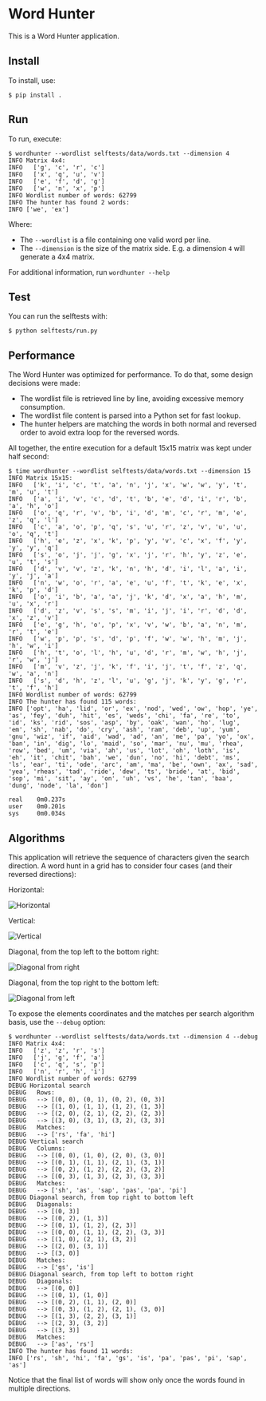 Word Hunter
===========

This is a Word Hunter application.

Install
-------

To install, use:

```
$ pip install .
```

Run
---

To run, execute:

```
$ wordhunter --wordlist selftests/data/words.txt --dimension 4
INFO Matrix 4x4:
INFO   ['g', 'c', 'r', 'c']
INFO   ['x', 'q', 'u', 'v']
INFO   ['e', 'f', 'd', 'g']
INFO   ['w', 'n', 'x', 'p']
INFO Wordlist number of words: 62799
INFO The hunter has found 2 words:
INFO ['we', 'ex']
```

Where:
 - The `--wordlist` is a file containing one valid word per line.
 - The `--dimension` is the size of the matrix side. E.g. a dimension `4`
 will generate a 4x4 matrix.

For additional information, run `wordhunter --help`

Test
----

You can run the selftests with:

```
$ python selftests/run.py
```

Performance
-----------

The Word Hunter was optimized for performance. To do that, some
design decisions were made:

- The wordlist file is retrieved line by line, avoiding excessive
  memory consumption.
- The wordlist file content is parsed into a Python set for
  fast lookup.
- The hunter helpers are matching the words in both normal and
  reversed order to avoid extra loop for the reversed words.

All together, the entire execution for a default 15x15 matrix was kept
under half second:

```
$ time wordhunter --wordlist selftests/data/words.txt --dimension 15
INFO Matrix 15x15:
INFO   ['k', 'i', 'c', 't', 'a', 'n', 'j', 'x', 'w', 'w', 'y', 't', 'm', 'u', 't']
INFO   ['a', 'i', 'v', 'c', 'd', 't', 'b', 'e', 'd', 'i', 'r', 'b', 'a', 'h', 'o']
INFO   ['o', 'q', 'r', 'v', 'b', 'i', 'd', 'm', 'c', 'r', 'm', 'e', 'z', 'q', 'l']
INFO   ['c', 'a', 'o', 'p', 'q', 's', 'u', 'r', 'z', 'v', 'u', 'u', 'o', 'q', 't']
INFO   ['h', 'e', 'z', 'x', 'k', 'p', 'y', 'v', 'c', 'x', 'f', 'y', 'y', 'y', 'q']
INFO   ['s', 'o', 'j', 'j', 'g', 'x', 'j', 'r', 'h', 'y', 'z', 'e', 'u', 't', 's']
INFO   ['d', 'v', 'v', 'z', 'k', 'n', 'h', 'd', 'i', 'l', 'a', 'i', 'y', 'j', 'a']
INFO   ['n', 'w', 'o', 'r', 'a', 'e', 'u', 'f', 't', 'k', 'e', 'x', 'k', 'p', 'd']
INFO   ['o', 'i', 'b', 'a', 'a', 'j', 'k', 'd', 'x', 'a', 'h', 'm', 'u', 'x', 'r']
INFO   ['d', 'z', 'v', 's', 's', 'm', 'i', 'j', 'i', 'r', 'd', 'd', 'x', 'z', 'v']
INFO   ['e', 'g', 'h', 'o', 'p', 'x', 'v', 'w', 'b', 'a', 'n', 'm', 'r', 't', 'e']
INFO   ['w', 'p', 'p', 's', 'd', 'p', 'f', 'w', 'w', 'h', 'm', 'j', 'h', 'w', 'i']
INFO   ['h', 't', 'o', 'l', 'h', 'u', 'd', 'r', 'm', 'w', 'h', 'j', 'r', 'w', 'j']
INFO   ['m', 'v', 'z', 'j', 'k', 'f', 'i', 'j', 't', 'f', 'z', 'q', 'w', 'a', 'n']
INFO   ['s', 'd', 'h', 'z', 'l', 'u', 'g', 'j', 'k', 'y', 'g', 'r', 't', 'f', 'h']
INFO Wordlist number of words: 62799
INFO The hunter has found 115 words:
INFO ['opt', 'ha', 'lid', 'or', 'ex', 'nod', 'wed', 'ow', 'hop', 'ye', 'as', 'fey', 'duh', 'hit', 'es', 'weds', 'chi', 'fa', 're', 'to', 'id', 'ks', 'rid', 'sos', 'asp', 'by', 'oak', 'wan', 'ho', 'lug', 'em', 'sh', 'nab', 'do', 'cry', 'ash', 'ram', 'deb', 'up', 'yum', 'gnu', 'wiz', 'if', 'aid', 'wad', 'ad', 'an', 'me', 'pa', 'yo', 'ox', 'ban', 'in', 'dig', 'lo', 'maid', 'so', 'mar', 'nu', 'mu', 'rhea', 'row', 'bed', 'um', 'via', 'ah', 'us', 'lot', 'oh', 'loth', 'is', 'eh', 'it', 'chit', 'bah', 'we', 'dun', 'no', 'hi', 'debt', 'ms', 'ls', 'ear', 'ti', 'ode', 'arc', 'am', 'ma', 'be', 'own', 'ax', 'sad', 'yea', 'rheas', 'tad', 'ride', 'dew', 'ts', 'bride', 'at', 'bid', 'sop', 'mi', 'sit', 'ay', 'on', 'uh', 'vs', 'he', 'tan', 'baa', 'dung', 'node', 'la', 'don']

real	0m0.237s
user	0m0.201s
sys     0m0.034s
```

Algorithms
----------

This application will retrieve the sequence of characters given the search direction. A word hunt in a grid
has to consider four cases (and their reversed directions):

Horizontal:

![Horizontal](img/horizontal.jpg)

Vertical:

![Vertical](img/vertical.jpg)

Diagonal, from the top left to the bottom right:

![Diagonal from right](img/diagonal_from_left.jpg)

Diagonal, from the top right to the bottom left:

![Diagonal from left](img/diagonal_from_right.jpg)

To expose the elements coordinates and the matches per search algorithm basis, use the `--debug` option:

```
$ wordhunter --wordlist selftests/data/words.txt --dimension 4 --debug
INFO Matrix 4x4:
INFO   ['z', 'z', 'r', 's']
INFO   ['j', 'g', 'f', 'a']
INFO   ['c', 'q', 's', 'p']
INFO   ['n', 'r', 'h', 'i']
INFO Wordlist number of words: 62799
DEBUG Horizontal search
DEBUG   Rows:
DEBUG   --> [(0, 0), (0, 1), (0, 2), (0, 3)]
DEBUG   --> [(1, 0), (1, 1), (1, 2), (1, 3)]
DEBUG   --> [(2, 0), (2, 1), (2, 2), (2, 3)]
DEBUG   --> [(3, 0), (3, 1), (3, 2), (3, 3)]
DEBUG   Matches:
DEBUG   --> ['rs', 'fa', 'hi']
DEBUG Vertical search
DEBUG   Columns:
DEBUG   --> [(0, 0), (1, 0), (2, 0), (3, 0)]
DEBUG   --> [(0, 1), (1, 1), (2, 1), (3, 1)]
DEBUG   --> [(0, 2), (1, 2), (2, 2), (3, 2)]
DEBUG   --> [(0, 3), (1, 3), (2, 3), (3, 3)]
DEBUG   Matches:
DEBUG   --> ['sh', 'as', 'sap', 'pas', 'pa', 'pi']
DEBUG Diagonal search, from top right to bottom left
DEBUG   Diagonals:
DEBUG   --> [(0, 3)]
DEBUG   --> [(0, 2), (1, 3)]
DEBUG   --> [(0, 1), (1, 2), (2, 3)]
DEBUG   --> [(0, 0), (1, 1), (2, 2), (3, 3)]
DEBUG   --> [(1, 0), (2, 1), (3, 2)]
DEBUG   --> [(2, 0), (3, 1)]
DEBUG   --> [(3, 0)]
DEBUG   Matches:
DEBUG   --> ['gs', 'is']
DEBUG Diagonal search, from top left to bottom right
DEBUG   Diagonals:
DEBUG   --> [(0, 0)]
DEBUG   --> [(0, 1), (1, 0)]
DEBUG   --> [(0, 2), (1, 1), (2, 0)]
DEBUG   --> [(0, 3), (1, 2), (2, 1), (3, 0)]
DEBUG   --> [(1, 3), (2, 2), (3, 1)]
DEBUG   --> [(2, 3), (3, 2)]
DEBUG   --> [(3, 3)]
DEBUG   Matches:
DEBUG   --> ['as', 'rs']
INFO The hunter has found 11 words:
INFO ['rs', 'sh', 'hi', 'fa', 'gs', 'is', 'pa', 'pas', 'pi', 'sap', 'as']
```

Notice that the final list of words will show only once the words found in multiple directions.
